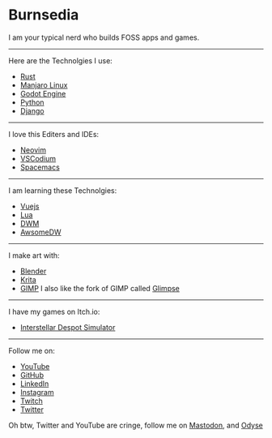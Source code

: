# Burnsedia

I am your typical nerd who builds FOSS apps and games.

---

Here are the Technolgies I use:

  - [Rust](https://www.rust-lang.org/)
  - [Manjaro Linux](https://manjaro.org/)
  - [Godot Engine](https://godotengine.org/)
  - [Python](https://www.python.org/)
  - [Django](https://www.djangoproject.com/)

---

I love this Editers and IDEs:
  - [Neovim](https://neovim.io/)
  - [VSCodium](https://vscodium.com/)
  - [Spacemacs](https://www.spacemacs.org/)

---

I am learning these Technolgies:
  - [Vuejs](https://vuejs.org/)
  - [Lua](https://www.lua.org/)
  - [DWM](https://dwm.suckless.org/)
  - [AwsomeDW](https://awesomewm.org/)

---

I make art with: 
  - [Blender](https://www.blender.org/)
  - [Krita](https://krita.org/en/)
  - [GIMP](https://www.gimp.org/)
  I also like the fork of GIMP called [Glimpse](https://glimpse-editor.org/)

---

I have my games on Itch.io:
  - [Interstellar Despot Simulator](https://burnsedia.itch.io/interstellar-despot-sim)

---

Follow me on:
  - [YouTube](https://www.youtube.com/channel/UC71vuzjHKhS4Wv4Px44FKjg)
  - [GitHub](https://github.com/Burnsedia)
  - [LinkedIn](https://www.djangoproject.com/)
  - [Instagram](https://www.instagram.com/baileyburnsed/)
  - [Twitch](https://www.twitch.tv/burnsedia)  
  - [Twitter](https://twitter.com/Burnsed3dArt)

  Oh btw, Twitter and YouTube are cringe, follow me on [Mastodon](https://mastodon.social/web/timelines/home), and [Odyse](https://odysee.com/@Burnsedia:4)
